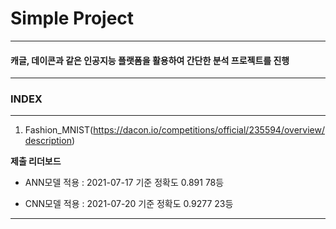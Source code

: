 # Simple Project

***

#### 캐글, 데이콘과 같은 인공지능 플랫폼을 활용하여 간단한 분석 프로젝트를 진행
***

### INDEX

***

1. Fashion_MNIST(https://dacon.io/competitions/official/235594/overview/description)

**제출 리더보드**
- ANN모델 적용 : 2021-07-17 기준 정확도 0.891 78등

- CNN모델 적용 : 2021-07-20 기준 정확도 0.9277 23등


***
